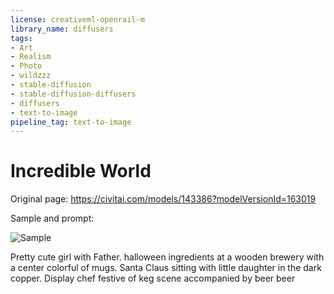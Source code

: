 ```yaml
---
license: creativeml-openrail-m
library_name: diffusers
tags:
- Art
- Realism
- Photo
- wildzzz
- stable-diffusion
- stable-diffusion-diffusers
- diffusers
- text-to-image
pipeline_tag: text-to-image
---
```


# Incredible World

Original page: https://civitai.com/models/143386?modelVersionId=163019

Sample and prompt:

![Sample](https://cdn-uploads.huggingface.co/production/uploads/63239b8370edc53f51cd5d42/ZYs_xweqUTTy_3E7DT5kn.png)

Pretty cute girl with Father. halloween ingredients at a wooden brewery with a center colorful of mugs. Santa Claus sitting with little daughter in the dark copper. Display chef festive of keg scene accompanied by beer beer